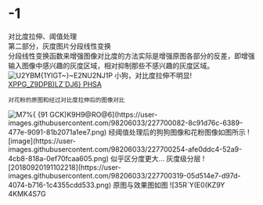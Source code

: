 # -1
对比度拉伸、阈值处理  
第二部分，灰度图片分段线性变换  
分段线性变换函数来增强图像对比度的方法实际是增强原图各部分的反差，即增强输入图像中感兴趣的灰度区域，相对抑制那些不感兴趣的灰度区域。  ![U2YBM{1YIGT~}~E2NU2NJ1P](https://user-images.githubusercontent.com/98206033/227700011-0a26cdf0-5f12-4c0b-ad84-144734b75729.png)
  小狗，对比度拉伸不明显!  [XPPG_Z9DPB)LZ`DJ6} PHSA](https://user-images.githubusercontent.com/98206033/227700039-4e0e43a3-1534-4b69-8b2c-3a1f43b6d651.png)
    
    对花粉的原图和经过对比度拉伸后的图像对比  
![M7%{ {91 GCK)K$9H9@RO@6](https://user-images.githubusercontent.com/98206033/227700082-8c91d76c-6389-477e-9091-81b2071a1ee7.png)    
经阈值处理后的狗狗图像和花粉图像如图所示  ![image](https://user-images.githubusercontent.com/98206033/227700254-afe0ddc4-52a9-4cb8-818a-0ef70fcaa605.png)    
似乎区分度更大...  
灰度级分层  ![20180920191102218](https://user-images.githubusercontent.com/98206033/227700319-05d514e7-d97d-4074-b716-1c4355cdd533.png)  
原图与效果图如图  
![35R`Y(E0(KZ9Y 4KMK$4S7G](https://user-images.githubusercontent.com/98206033/227700345-5fe49d61-cd70-414e-82c6-a93497465ce7.png)
